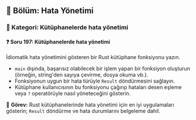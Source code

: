 ## 📘 Bölüm: Hata Yönetimi
### 🔹 Kategori: Kütüphanelerde hata yönetimi
#### ❓ Soru 197: Kütüphanelerde hata yönetimi

İdiomatik hata yönetimini gösteren bir Rust kütüphane fonksiyonu yazın.

- `main` dışında, başarısız olabilecek bir işlem yapan bir fonksiyon oluşturun (örneğin, string'den sayıya çevirme, dosya okuma vb.).
- Fonksiyonun uygun bir hata türüyle `Result` döndürmesini sağlayın.
- Kütüphane kullanıcısının bu fonksiyonu çağırıp hataları desen eşleme veya `?` operatörüyle nasıl yöneteceğini gösterin.

🔧 **Görev:** Rust kütüphanelerinde hata yönetimi için en iyi uygulamaları gösterin; `Result` döndürme ve hata durumlarını belgeleme dahil.
